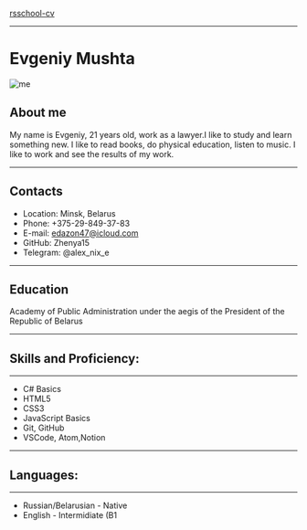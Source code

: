 [rsschool-cv]("https://github.com/Zhenya15/rsschool-cv/”)
*******
# Evgeniy Mushta 
![me](/Users/mactesting/Desktop/me.jpg)
## About me
<p> My name is Evgeniy, 21 years old, work as a lawyer.I like to study and learn something new. I like to read books, do physical education, listen to music. I like to work and see the results of my work. </p>

******
## Contacts
* Location: Minsk, Belarus
* Phone: +375-29-849-37-83
* E-mail: edazon47@icloud.com
* GitHub: Zhenya15
* Telegram: @alex_nix_e
******
## Education
Academy of Public Administration under the aegis of the President of the Republic of Belarus 
******
## Skills and Proficiency:
*****
* C# Basics
* HTML5
* CSS3
* JavaScript Basics
* Git, GitHub
* VSCode, Atom,Notion 
*****
## Languages:
*****
* Russian/Belarusian - Native
* English - Intermidiate (B1